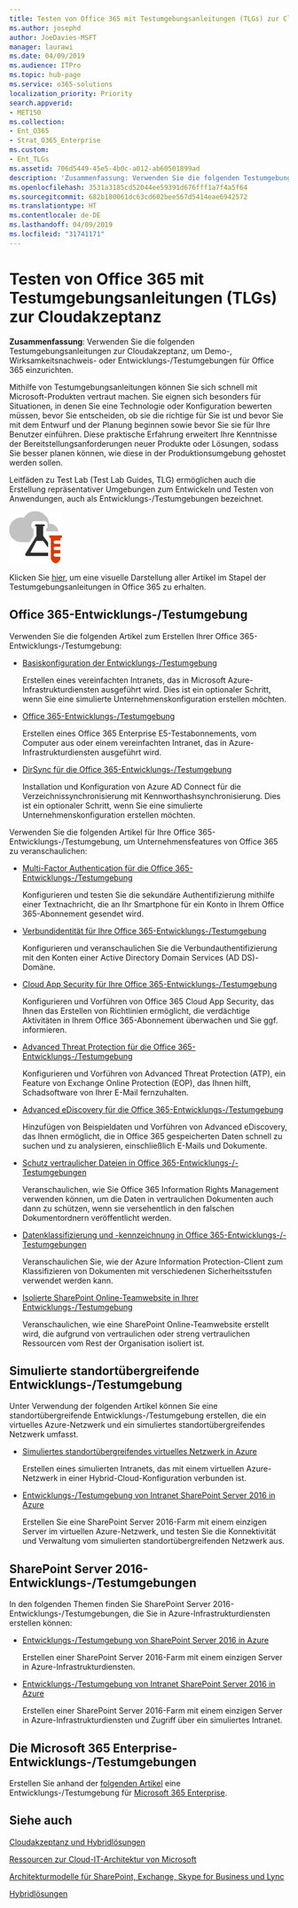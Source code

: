 ```yaml
---
title: Testen von Office 365 mit Testumgebungsanleitungen (TLGs) zur Cloudakzeptanz
ms.author: josephd
author: JoeDavies-MSFT
manager: laurawi
ms.date: 04/09/2019
ms.audience: ITPro
ms.topic: hub-page
ms.service: o365-solutions
localization_priority: Priority
search.appverid:
- MET150
ms.collection:
- Ent_O365
- Strat_O365_Enterprise
ms.custom:
- Ent_TLGs
ms.assetid: 706d5449-45e5-4b0c-a012-ab60501899ad
description: 'Zusammenfassung: Verwenden Sie die folgenden Testumgebungsanleitungen zur Cloudakzeptanz, um Demo-, Wirksamkeitsnachweis- oder Entwicklungs-/Testumgebungen für Office 365 einzurichten.'
ms.openlocfilehash: 3531a3185cd52044ee59391d676fff1a7f4a5f64
ms.sourcegitcommit: 682b180061dc63cd602bee567d5414eae6942572
ms.translationtype: HT
ms.contentlocale: de-DE
ms.lasthandoff: 04/09/2019
ms.locfileid: "31741171"
---
```

# <a name="test-office-365-with-cloud-adoption-test-lab-guides-tlgs"></a>Testen von Office 365 mit Testumgebungsanleitungen (TLGs) zur Cloudakzeptanz

 **Zusammenfassung**: Verwenden Sie die folgenden Testumgebungsanleitungen zur Cloudakzeptanz, um Demo-, Wirksamkeitsnachweis- oder Entwicklungs-/Testumgebungen für Office 365 einzurichten.
  
Mithilfe von Testumgebungsanleitungen können Sie sich schnell mit Microsoft-Produkten vertraut machen. Sie eignen sich besonders für Situationen, in denen Sie eine Technologie oder Konfiguration bewerten müssen, bevor Sie entscheiden, ob sie die richtige für Sie ist und bevor Sie mit dem Entwurf und der Planung beginnen sowie bevor Sie sie für Ihre Benutzer einführen. Diese praktische Erfahrung erweitert Ihre Kenntnisse der Bereitstellungsanforderungen neuer Produkte oder Lösungen, sodass Sie besser planen können, wie diese in der Produktionsumgebung gehostet werden sollen.
  
Leitfäden zu Test Lab (Test Lab Guides, TLG) ermöglichen auch die Erstellung repräsentativer Umgebungen zum Entwickeln und Testen von Anwendungen, auch als Entwicklungs-/Testumgebungen bezeichnet.
  
![Testumgebungsanleitungen in der Microsoft Cloud](media/24ad0d1b-3274-40fb-972a-b8188b7268d1.png)
  
Klicken Sie [hier](http://aka.ms/catlgstack), um eine visuelle Darstellung aller Artikel im Stapel der Testumgebungsanleitungen in Office 365 zu erhalten.
    
## <a name="office-365-devtest-environment"></a>Office 365-Entwicklungs-/Testumgebung

Verwenden Sie die folgenden Artikel zum Erstellen Ihrer Office 365-Entwicklungs-/Testumgebung:
  
- [Basiskonfiguration der Entwicklungs-/Testumgebung](base-configuration-dev-test-environment.md)
    
    Erstellen eines vereinfachten Intranets, das in Microsoft Azure-Infrastrukturdiensten ausgeführt wird. Dies ist ein optionaler Schritt, wenn Sie eine simulierte Unternehmenskonfiguration erstellen möchten.
    
- [Office 365-Entwicklungs-/Testumgebung](office-365-dev-test-environment.md)
    
    Erstellen eines Office 365 Enterprise E5-Testabonnements, vom Computer aus oder einem vereinfachten Intranet, das in Azure-Infrastrukturdiensten ausgeführt wird.
    
- [DirSync für die Office 365-Entwicklungs-/Testumgebung](dirsync-for-your-office-365-dev-test-environment.md)
    
    Installation und Konfiguration von Azure AD Connect für die Verzeichnissynchronisierung mit Kennworthashsynchronisierung. Dies ist ein optionaler Schritt, wenn Sie eine simulierte Unternehmenskonfiguration erstellen möchten.
    
Verwenden Sie die folgenden Artikel für Ihre Office 365-Entwicklungs-/Testumgebung, um Unternehmensfeatures von Office 365 zu veranschaulichen:
  
- [Multi-Factor Authentication für die Office 365-Entwicklungs-/Testumgebung](multi-factor-authentication-for-your-office-365-dev-test-environment.md)
    
    Konfigurieren und testen Sie die sekundäre Authentifizierung mithilfe einer Textnachricht, die an Ihr Smartphone für ein Konto in Ihrem Office 365-Abonnement gesendet wird.
    
- [Verbundidentität für Ihre Office 365-Entwicklungs-/Testumgebung](federated-identity-for-your-office-365-dev-test-environment.md)
    
    Konfigurieren und veranschaulichen Sie die Verbundauthentifizierung mit den Konten einer Active Directory Domain Services (AD DS)-Domäne.
    
- [Cloud App Security für Ihre Office 365-Entwicklungs-/Testumgebung](cloud-app-security-for-your-office-365-dev-test-environment.md)
    
    Konfigurieren und Vorführen von Office 365 Cloud App Security, das Ihnen das Erstellen von Richtlinien ermöglicht, die verdächtige Aktivitäten in Ihrem Office 365-Abonnement überwachen und Sie ggf. informieren.
    
- [Advanced Threat Protection für die Office 365-Entwicklungs-/Testumgebung](advanced-threat-protection-for-your-office-365-dev-test-environment.md)
    
    Konfigurieren und Vorführen von Advanced Threat Protection (ATP), ein Feature von Exchange Online Protection (EOP), das Ihnen hilft, Schadsoftware von Ihrer E-Mail fernzuhalten.
    
- [Advanced eDiscovery für die Office 365-Entwicklungs-/Testumgebung](advanced-ediscovery-for-your-office-365-dev-test-environment.md)
    
    Hinzufügen von Beispieldaten und Vorführen von Advanced eDiscovery, das Ihnen ermöglicht, die in Office 365 gespeicherten Daten schnell zu suchen und zu analysieren, einschließlich E-Mails und Dokumente.
    
- [Schutz vertraulicher Dateien in Office 365-Entwicklungs-/-Testumgebungen](sensitive-file-protection-in-the-office-365-dev-test-environment.md)
    
    Veranschaulichen, wie Sie Office 365 Information Rights Management verwenden können, um die Daten in vertraulichen Dokumenten auch dann zu schützen, wenn sie versehentlich in den falschen Dokumentordnern veröffentlicht werden.
    
- [Datenklassifizierung und -kennzeichnung in Office 365-Entwicklungs-/-Testumgebungen](data-classification-and-labeling-in-the-office-365-dev-test-environment.md)
    
    Veranschaulichen Sie, wie der Azure Information Protection-Client zum Klassifizieren von Dokumenten mit verschiedenen Sicherheitsstufen verwendet werden kann.
    
- [Isolierte SharePoint Online-Teamwebsite in Ihrer Entwicklungs-/Testumgebung](isolated-sharepoint-online-team-site-dev-test-environment.md)
    
    Veranschaulichen, wie eine SharePoint Online-Teamwebsite erstellt wird, die aufgrund von vertraulichen oder streng vertraulichen Ressourcen vom Rest der Organisation isoliert ist.
    

## <a name="simulated-cross-premises-devtest-environments"></a>Simulierte standortübergreifende Entwicklungs-/Testumgebung

Unter Verwendung der folgenden Artikel können Sie eine standortübergreifende Entwicklungs-/Testumgebung erstellen, die ein virtuelles Azure-Netzwerk und ein simuliertes standortübergreifendes Netzwerk umfasst.
  
- [Simuliertes standortübergreifendes virtuelles Netzwerk in Azure](simulated-cross-premises-virtual-network-in-azure.md)
    
    Erstellen eines simulierten Intranets, das mit einem virtuellen Azure-Netzwerk in einer Hybrid-Cloud-Konfiguration verbunden ist.
    
- [Entwicklungs-/Testumgebung von Intranet SharePoint Server 2016 in Azure](https://technet.microsoft.com/library/mt806351%28v=office.16%29.aspx)
    
    Erstellen Sie eine SharePoint Server 2016-Farm mit einem einzigen Server im virtuellen Azure-Netzwerk, und testen Sie die Konnektivität und Verwaltung vom simulierten standortübergreifenden Netzwerk aus.
    
## <a name="sharepoint-server-2016-devtest-environments"></a>SharePoint Server 2016-Entwicklungs-/Testumgebungen

In den folgenden Themen finden Sie SharePoint Server 2016-Entwicklungs-/Testumgebungen, die Sie in Azure-Infrastrukturdiensten erstellen können:
  
- [Entwicklungs-/Testumgebung von SharePoint Server 2016 in Azure](https://docs.microsoft.com/SharePoint/administration/sharepoint-server-2016-dev-test-environment-in-azure)
    
    Erstellen einer SharePoint Server 2016-Farm mit einem einzigen Server in Azure-Infrastrukturdiensten.

- [Entwicklungs-/Testumgebung von Intranet SharePoint Server 2016 in Azure](https://docs.microsoft.com/SharePoint/administration/intranet-sharepoint-server-2016-in-azure-dev-test-environment)
    
    Erstellen einer SharePoint Server 2016-Farm mit einem einzigen Server in Azure-Infrastrukturdiensten und Zugriff über ein simuliertes Intranet.


## <a name="the-microsoft-365-enterprise-devtest-environments"></a>Die Microsoft 365 Enterprise-Entwicklungs-/Testumgebungen

Erstellen Sie anhand der [folgenden Artikel](https://docs.microsoft.com/microsoft-365/enterprise/m365-enterprise-test-lab-guides) eine Entwicklungs-/Testumgebung für [Microsoft 365 Enterprise](https://docs.microsoft.com/microsoft-365-enterprise/).  
    
## <a name="see-also"></a>Siehe auch

[Cloudakzeptanz und Hybridlösungen](cloud-adoption-and-hybrid-solutions.md)
  
[Ressourcen zur Cloud-IT-Architektur von Microsoft](microsoft-cloud-it-architecture-resources.md)
  
[Architekturmodelle für SharePoint, Exchange, Skype for Business und Lync](architectural-models-for-sharepoint-exchange-skype-for-business-and-lync.md)
  
[Hybridlösungen](hybrid-solutions.md)
